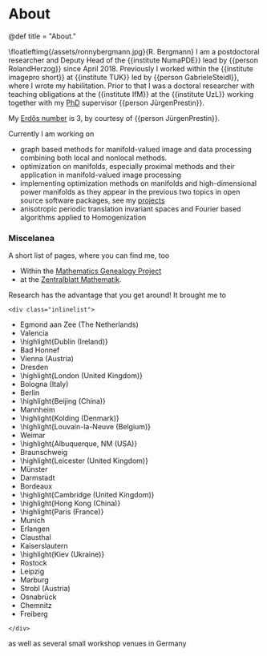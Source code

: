 # About

@def title = "About."

\floatleftimg{/assets/ronnybergmann.jpg}{R. Bergmann}
I am a postdoctoral researcher and Deputy Head of the
{{institute NumaPDE}} lead by {{person RolandHerzog}}
since April 2018. Previously I worked within the {{institute imagepro short}}
at {{institute TUK}}
led by {{person GabrieleSteidl}}, where I wrote my habilitation.
Prior to that I was a doctoral researcher with teaching obligations
at the {{institute IfM}} at the {{institute UzL}}
working together with my [PhD](/publications/index.html) supervisor {{person JürgenPrestin}}.

My [Erd&#337;s number](https://oakland.edu/enp/) is 3, by courtesy of {{person JürgenPrestin}}.

Currently I am working on
* graph based methods for manifold-valued image and data processing combining both local and nonlocal methods.
* optimization on manifolds, especially proximal methods and their application in manifold-valued image processing
* implementing optimization methods on manifolds and high-dimensional power manifolds as they appear in the previous two topics in open source software packages, see my [projects](projects/index.html)
* anisotropic periodic translation invariant spaces and Fourier based algorithms applied to Homogenization

### Miscelanea
A short list of pages, where you can find me, too
* Within the [Mathematics Genealogy Project](https://www.genealogy.math.ndsu.nodak.edu/id.php?id=180383)
* at the [Zentralblatt Mathematik](https://zbmath.org/authors/?s=0&q=Bergmann%2C+Ronny).

Research has the advantage that you get around! It brought me to

~~~
<div class="inlinelist">
~~~
* Egmond aan Zee (The Netherlands)
* Valencia
* \highlight{Dublin (Ireland)}
* Bad Honnef
* Vienna (Austria)
* Dresden
* \highlight{London (United Kingdom)}
* Bologna (Italy)
* Berlin
* \highlight{Beijing (China)}
* Mannheim
* \highlight{Kolding (Denmark)}
* \highlight{Louvain-la-Neuve (Belgium)}
* Weimar
* \highlight{Albuquerque, NM (USA)}
* Braunschweig
* \highlight{Leicester (United Kingdom)}
* Münster
* Darmstadt
* Bordeaux
* \highlight{Cambridge (United Kingdom)}
* \highlight{Hong Kong (China)}
* \highlight{Paris (France)}
* Munich
* Erlangen
* Clausthal
* Kaiserslautern
* \highlight{Kiev (Ukraine)}
* Rostock
* Leipzig
* Marburg
* Strobl (Austria)
* Osnabrück
* Chemnitz
* Freiberg

~~~
</div>
~~~
as well as several small workshop venues in Germany

